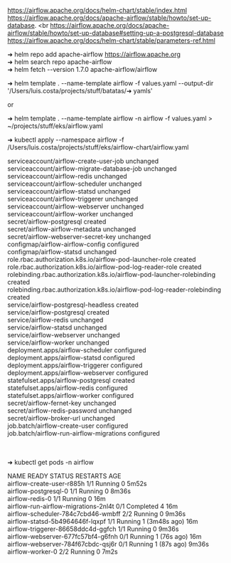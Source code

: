 
https://airflow.apache.org/docs/helm-chart/stable/index.html <br />
https://airflow.apache.org/docs/apache-airflow/stable/howto/set-up-database. <br 
https://airflow.apache.org/docs/apache-airflow/stable/howto/set-up-database#setting-up-a-postgresql-database <br />
https://airflow.apache.org/docs/helm-chart/stable/parameters-ref.html <br />


➜ helm repo add apache-airflow https://airflow.apache.org <br />
➜ helm search repo  apache-airflow <br />
➜ helm fetch --version 1.7.0 apache-airflow/airflow <br />

➜ helm template . --name-template airflow -f values.yaml --output-dir '/Users/luis.costa/projects/stuff/batatas/➜ yamls'

or 

➜ helm template . --name-template airflow -n airflow -f values.yaml > ~/projects/stuff/eks/airflow.yaml


➜ kubectl apply --namespace airflow -f /Users/luis.costa/projects/stuff/eks/airflow-chart/airflow.yaml

serviceaccount/airflow-create-user-job unchanged <br />
serviceaccount/airflow-migrate-database-job unchanged <br />
serviceaccount/airflow-redis unchanged <br />
serviceaccount/airflow-scheduler unchanged <br />
serviceaccount/airflow-statsd unchanged <br />
serviceaccount/airflow-triggerer unchanged <br />
serviceaccount/airflow-webserver unchanged <br />
serviceaccount/airflow-worker unchanged <br />
secret/airflow-postgresql created <br />
secret/airflow-airflow-metadata unchanged <br />
secret/airflow-webserver-secret-key unchanged <br />
configmap/airflow-airflow-config configured <br />
configmap/airflow-statsd unchanged <br />
role.rbac.authorization.k8s.io/airflow-pod-launcher-role created <br />
role.rbac.authorization.k8s.io/airflow-pod-log-reader-role created <br />
rolebinding.rbac.authorization.k8s.io/airflow-pod-launcher-rolebinding created <br />
rolebinding.rbac.authorization.k8s.io/airflow-pod-log-reader-rolebinding created <br />
service/airflow-postgresql-headless created <br />
service/airflow-postgresql created <br />
service/airflow-redis unchanged <br />
service/airflow-statsd unchanged <br />
service/airflow-webserver unchanged <br />
service/airflow-worker unchanged <br />
deployment.apps/airflow-scheduler configured <br />
deployment.apps/airflow-statsd configured <br />
deployment.apps/airflow-triggerer configured <br />
deployment.apps/airflow-webserver configured <br />
statefulset.apps/airflow-postgresql created <br />
statefulset.apps/airflow-redis configured <br />
statefulset.apps/airflow-worker configured <br />
secret/airflow-fernet-key unchanged <br />
secret/airflow-redis-password unchanged <br />
secret/airflow-broker-url unchanged <br />
job.batch/airflow-create-user configured <br />
job.batch/airflow-run-airflow-migrations configured <br />
<br />
<br />


➜  kubectl get pods -n airflow    

NAME                                   READY   STATUS      RESTARTS        AGE <br />
airflow-create-user-r885h              1/1     Running     0               5m52s <br />
airflow-postgresql-0                   1/1     Running     0               8m36s <br />
airflow-redis-0                        1/1     Running     0               16m <br />
airflow-run-airflow-migrations-2nl4t   0/1     Completed   4               16m <br />
airflow-scheduler-784c7cbd46-wmbff     2/2     Running     0               9m36s <br />
airflow-statsd-5b4964646f-lqxpf        1/1     Running     1 (3m48s ago)   16m <br />
airflow-triggerer-86658ddc4d-ggfch     1/1     Running     0               9m36s <br />
airflow-webserver-677fc57bf4-g6fnh     0/1     Running     1 (76s ago)     16m <br />
airflow-webserver-784f67cbdc-qsj6r     0/1     Running     1 (87s ago)     9m36s <br />
airflow-worker-0                       2/2     Running     0               7m2s <br />

